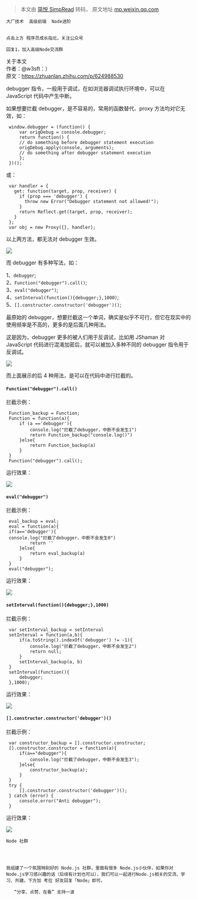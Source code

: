 > 本文由 [简悦 SimpRead](http://ksria.com/simpread/) 转码， 原文地址 [mp.weixin.qq.com](https://mp.weixin.qq.com/s/l6dNUFE1b2xKzncpt4CL_A)

```
大厂技术  高级前端  Node进阶


点击上方 程序员成长指北，关注公众号

回复1，加入高级Node交流群

```

关于本文  
作者：@w3sft：）  
原文：https://zhuanlan.zhihu.com/p/624988530

debugger 指令，一般用于调试，在如浏览器调试执行环境中，可以在 JavaScript 代码中产生中断。  

如果想要拦截 debugger，是不容易的，常用的函数替代、proxy 方法均对它无效，如：

```
 window.debugger = (function() {
     var origDebug = console.debugger;
     return function() {
     // do something before debugger statement execution
     origDebug.apply(console, arguments);
     // do something after debugger statement execution
     };
 })();

```

或：

```
 var handler = {
   get: function(target, prop, receiver) {
     if (prop === 'debugger') {
       throw new Error("Debugger statement not allowed!");
     }
     return Reflect.get(target, prop, receiver);
   }
 };
 var obj = new Proxy({}, handler);

```

以上两方法，都无法对 debugger 生效。

![](https://mmbiz.qpic.cn/mmbiz_png/meG6Vo0Mevha0jdodYgVQCTBcLptzIRE6GDZEz8uXLJDk1kubrqtgPB2icuA4vL98uEChhLXNzBGpOaOjpaOFzA/640?wx_fmt=png)

而 debugger 有多种写法，如：

1、`debugger`;  
2、`Function("debugger").call()`;  
3、`eval("debugger")`;  
4、`setInterval(function(){debugger;},1000)`;  
5、`[].constructor.constructor('debugger')()`;

最原始的 debugger，想要拦截这一个单词，确实是似乎不可行，但它在现实中的使用频率是不高的，更多的是后面几种用法。

这是因为，debugger 更多的被人们用于反调试，比如用 JShaman 对 JavaScript 代码进行混淆加密后，就可以被加入多种不同的 debugger 指令用于反调试。

![](https://mmbiz.qpic.cn/mmbiz_png/meG6Vo0Mevha0jdodYgVQCTBcLptzIRE5tJUW08U6YpN20sMRuU02jSwn5iccSk2Z2nLUo3JH8wuhLBh1NaNAXw/640?wx_fmt=png)

而上面展示的后 4 种用法，是可以在代码中进行拦截的。

#### `Function("debugger").call()`

拦截示例：

```
 Function_backup = Function;
 Function = function(a){
     if (a =='debugger'){
         console.log("拦截了debugger，中断不会发生1")
         return Function_backup("console.log()")
     }else{
         return Function_backup(a)
     }
 }
 Function("debugger").call();

```

运行效果：

![](https://mmbiz.qpic.cn/mmbiz_png/meG6Vo0Mevha0jdodYgVQCTBcLptzIREVNQQnkvDNgMRlTKc8hicMJL5JCT6XiaoAaPSAE4JarcoBkCtL21LkoVQ/640?wx_fmt=png)

#### `eval("debugger")`

拦截示例：

```
 eval_backup = eval;
 eval = function(a){
 if(a=='debugger'){
 console.log("拦截了debugger，中断不会发生0")
         return ''
     }else{
         return eval_backup(a)
     }
 }
 eval("debugger");

```

运行效果：

![](https://mmbiz.qpic.cn/mmbiz_png/meG6Vo0Mevha0jdodYgVQCTBcLptzIREuYia0t03cwQVYQsdNicpHluyNSu6FMyicN1kicN1clxjRuG1ulicFNz8S4Q/640?wx_fmt=png)

#### `setInterval(function(){debugger;},1000)`

拦截示例：

```
 var setInterval_backup = setInterval
 setInterval = function(a,b){
     if(a.toString().indexOf('debugger') != -1){
         console.log("拦截了debugger，中断不会发生2")
         return null;
     }
     setInterval_backup(a, b)
 }
 setInterval(function(){
     debugger;
 },1000);

```

运行效果：

![](https://mmbiz.qpic.cn/mmbiz_png/meG6Vo0Mevha0jdodYgVQCTBcLptzIRE8nPrOfBvjia0bicXPczWkQmTPFm7CIDPuO22efHMLu7zb3ibQ7BejtHkQ/640?wx_fmt=png)

#### `[].constructor.constructor('debugger')()`

拦截示例：

```
 var constructor_backup = [].constructor.constructor;
 [].constructor.constructor = function(a){
     if(a=="debugger"){
         console.log("拦截了debugger，中断不会发生3");
     }else{
         constructor_backup(a);
     }
 }
 try {
     [].constructor.constructor('debugger')();
 } catch (error) {
     console.error("Anti debugger");
 }

```

运行效果：

![](https://mmbiz.qpic.cn/mmbiz_png/meG6Vo0Mevha0jdodYgVQCTBcLptzIREKYURSNs1MuI5jjickIRReLxdb9COx2f2uFu8JV1kngnj5ricNqVJlyaA/640?wx_fmt=png)

```
Node 社群




我组建了一个氛围特别好的 Node.js 社群，里面有很多 Node.js小伙伴，如果你对Node.js学习感兴趣的话（后续有计划也可以），我们可以一起进行Node.js相关的交流、学习、共建。下方加 考拉 好友回复「Node」即可。

   “分享、点赞、在看” 支持一波

```